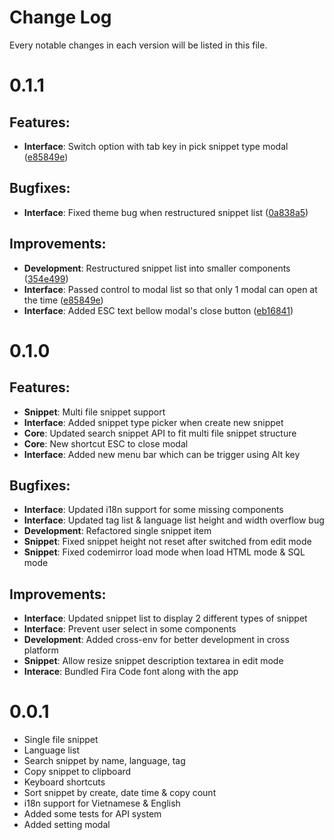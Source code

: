 # Change Log
Every notable changes in each version will be listed in this file.
# 0.1.1
## Features:
- **Interface**: Switch option with tab key in pick snippet type modal ([e85849e](https://github.com/ZeroX-DG/SnippetStore/commit/e85849e))
## Bugfixes:
- **Interface**: Fixed theme bug when restructured snippet list ([0a838a5](https://github.com/ZeroX-DG/SnippetStore/commit/0a838a5))
## Improvements:
- **Development**: Restructured snippet list into smaller components ([354e499](https://github.com/ZeroX-DG/SnippetStore/commit/354e499))
- **Interface**: Passed control to modal list so that only 1 modal can open at the time ([e85849e](https://github.com/ZeroX-DG/SnippetStore/commit/e85849e))
- **Interface**: Added ESC text bellow modal's close button ([eb16841](https://github.com/ZeroX-DG/SnippetStore/commit/eb16841))
# 0.1.0
## Features:
- **Snippet**: Multi file snippet support
- **Interface**: Added snippet type picker when create new snippet
- **Core**: Updated search snippet API to fit multi file snippet structure
- **Core**: New shortcut ESC to close modal
- **Interface**: Added new menu bar which can be trigger using Alt key
## Bugfixes:
- **Interface**: Updated i18n support for some missing components
- **Interface**: Updated tag list & language list height and width overflow bug
- **Development**: Refactored single snippet item
- **Snippet**: Fixed snippet height not reset after switched from edit mode
- **Snippet**: Fixed codemirror load mode when load HTML mode & SQL mode
## Improvements:
- **Interface**: Updated snippet list to display 2 different types of snippet
- **Interface**: Prevent user select in some components
- **Development**: Added cross-env for better development in cross platform
- **Snippet**: Allow resize snippet description textarea in edit mode
- **Interace**: Bundled Fira Code font along with the app

# 0.0.1
- Single file snippet
- Language list
- Search snippet by name, language, tag
- Copy snippet to clipboard
- Keyboard shortcuts
- Sort snippet by create, date time & copy count
- i18n support for Vietnamese & English
- Added some tests for API system
- Added setting modal